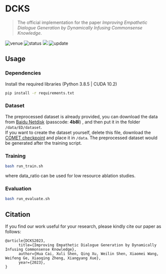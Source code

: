 # DCKS
> The official implementation for the paper *Improving Empathetic Dialogue Generation by Dynamically Infusing Commonsense Knowledge*.

<img src="https://img.shields.io/badge/Venue-ACL--2023-278ea5" alt="venue"/> <img src="https://img.shields.io/badge/Status-Accepted-success" alt="status"/> <img src="https://img.shields.io/badge/Issues-Welcome-red"> <img src="https://img.shields.io/badge/Last%20Updated-2023--05--24-2D333B" alt="update"/>

## Usage

### Dependencies

Install the required libraries (Python 3.8.5 | CUDA 10.2)

```sh
pip install -r requirements.txt 
```

### Dataset

The preprocessed dataset is already provided, you can download the data from [Baidu Netdisk](https://pan.baidu.com/s/1A0vEm4Yo6DZGSLcyWIfffg) (passcode: **4b8l**) , and then put it in the folder `/data/ED/dataset`.   
If you want to create the dataset yourself, delete this file, download the [COMET checkpoint](https://github.com/allenai/comet-atomic-2020) and place it in `/data`. The preprocessed dataset would be generated after the training script.

### Training

```sh
bash run_train.sh
```

where data_ratio can be used for low resource ablation studies.

### Evaluation

```sh
bash run_evaluate.sh
```

## Citation
If you find our work useful for your research, please kindly cite our paper as follows:
```
@article{DCKS2023,
      title={Improving Empathetic Dialogue Generation by Dynamically Infusing Commonsense Knowledge}, 
      author={Hua Cai, Xuli Shen, Qing Xu, Weilin Shen, Xiaomei Wang, Weifeng Ge, Xiaoqing Zheng, Xiangyang Xue},
      year={2023},
}
```
